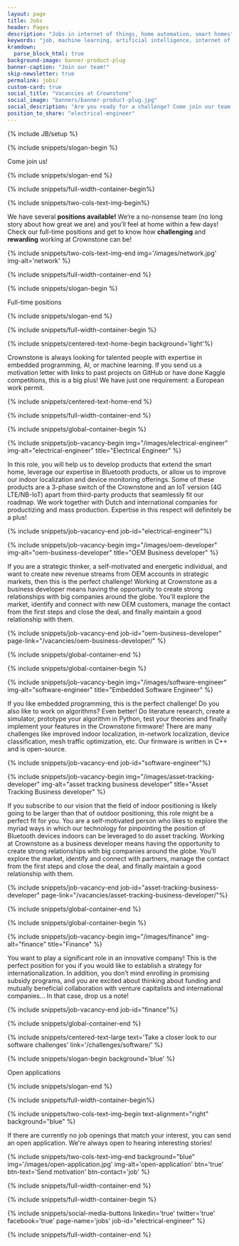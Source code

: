 ```yaml
---
layout: page
title: Jobs
header: Pages
description: "Jobs in internet of things, home automation, smart homes"
keywords: "job, machine learning, artificial intelligence, internet of things, home automation, smart homes"
kramdown: 
  parse_block_html: true
background-image: banner-product-plug
banner-caption: "Join our team!"
skip-newsletter: true
permalink: jobs/
custom-card: true
social_title: "Vacancies at Crownstone"
social_image: "banners/banner-product-plug.jpg"
social_description: "Are you ready for a challenge? Come join our team as Electrical Engineer! We are looking forward to welcome you in our team!"
position_to_share: "electrical-engineer" 
---
```

{% include JB/setup %}


{% include snippets/slogan-begin %}

Come join us!

{% include snippets/slogan-end %}


{% include snippets/full-width-container-begin%}

{% include snippets/two-cols-text-img-begin%}

We have several **positions available!** We’re a no-nonsense team (no long story about how great we are) and you’ll feel at home within a few days! 
Check our full-time positions and get to know how **challenging** and **rewarding** working at Crownstone can be!

{% include snippets/two-cols-text-img-end img='/images/network.jpg' img-alt='network' %}

{% include snippets/full-width-container-end %}


{% include snippets/slogan-begin %}

Full-time positions

{% include snippets/slogan-end %}


{% include snippets/full-width-container-begin %}

{% include snippets/centered-text-home-begin background='light'%}

Crownstone is always looking for talented people with expertise in embedded programming, AI, or machine learning. If you send us a motivation letter with links to past projects on GitHub or have done Kaggle competitions, this is a big plus! We have just one requirement: a European work permit.

{% include snippets/centered-text-home-end %}

{% include snippets/full-width-container-end %}


{% include snippets/global-container-begin %}

{% include snippets/job-vacancy-begin img="/images/electrical-engineer" img-alt="electrical-engineer" title="Electrical Engineer" %}

In this role, you will help us to develop products that extend the smart home, leverage our expertise in Bluetooth products, or allow us to improve our indoor localization and device monitoring offerings. 
Some of these products are a 3-phase switch of the Crownstone and an IoT version (4G LTE/NB-IoT) apart from third-party products that seamlessly fit our roadmap.
We work together with Dutch and international companies for productizing and mass production. Expertise in this respect will definitely be a plus!

{% include snippets/job-vacancy-end job-id="electrical-engineer"%}


{% include snippets/job-vacancy-begin img="/images/oem-developer" img-alt="oem-business-developer" title="OEM Business developer" %}

If you are a strategic thinker, a self-motivated and energetic individual, and want to create new revenue streams from OEM accounts in strategic markets, then this is the perfect challenge! 
Working at Crownstone as a business developer means having the opportunity to create strong relationships with big companies around the globe. You'll explore the market, identify and connect with new OEM customers, manage the contact from the first steps and close the deal, and finally maintain a good relationship with them.

{% include snippets/job-vacancy-end job-id="oem-business-developer" page-link="/vacancies/oem-business-developer/" %}

{% include snippets/global-container-end %}


{% include snippets/global-container-begin %}

{% include snippets/job-vacancy-begin img="/images/software-engineer" img-alt="software-engineer" title="Embedded Software Engineer" %}

If you like embedded programming, this is the perfect challenge! Do you also like to work on algorithms? Even better! 
Do literature research, create a simulator, prototype your algorithm in Python, test your theories and finally implement your features in the Crownstone firmware! 
There are many challenges like improved indoor localization, in-network localization, device classification, mesh traffic optimization, etc. Our firmware is written in C++ and is open-source.

{% include snippets/job-vacancy-end job-id="software-engineer"%}


{% include snippets/job-vacancy-begin img="/images/asset-tracking-developer" img-alt="asset tracking business developer" title="Asset Tracking Business developer" %}

If you subscribe to our vision that the field of indoor positioning is likely going to be larger than that of outdoor positioning, this role might be a perfect fit for you. 
You are a self-motivated person who likes to explore the myriad ways in which our technology for pinpointing the position of Bluetooth devices indoors can be leveraged to do asset tracking. 
Working at Crownstone as a business developer means having the opportunity to create strong relationships with big companies around the globe. You’ll explore the market, identify and connect with partners, manage the contact from the first steps and close the deal, and finally maintain a good relationship with them.

{% include snippets/job-vacancy-end job-id="asset-tracking-business-developer" page-link="/vacancies/asset-tracking-business-developer/"%}

{% include snippets/global-container-end %}


{% include snippets/global-container-begin %}

{% include snippets/job-vacancy-begin img="/images/finance" img-alt="finance" title="Finance" %}

You want to play a significant role in an innovative company! This is the perfect position for you if you would like to establish a strategy for internationalization. 
In addition, you don’t mind enrolling in promising subsidy programs, and you are excited about thinking about funding and mutually beneficial collaboration with venture capitalists and international companies… 
In that case, drop us a note!

{% include snippets/job-vacancy-end job-id="finance"%}

{% include snippets/global-container-end %}


{% include snippets/centered-text-large text='Take a closer look to our software challenges' link='/challenges/software/' %}


{% include snippets/slogan-begin background='blue' %}

Open applications

{% include snippets/slogan-end %}


{% include snippets/full-width-container-begin%}

{% include snippets/two-cols-text-img-begin text-alignment="right" background="blue" %}

If there are currently no job openings that match your interest, you can send an open application. We're always open to hearing interesting stories!

{% include snippets/two-cols-text-img-end background="blue" img='/images/open-application.jpg' img-alt='open-application' btn='true' btn-text='Send motivation' btn-contact='job' %}

{% include snippets/full-width-container-end %}


{% include snippets/full-width-container-begin %}

{% include snippets/social-media-buttons  linkedin='true' twitter='true' facebook='true' page-name='jobs' job-id="electrical-engineer" %}

{% include snippets/full-width-container-end %}